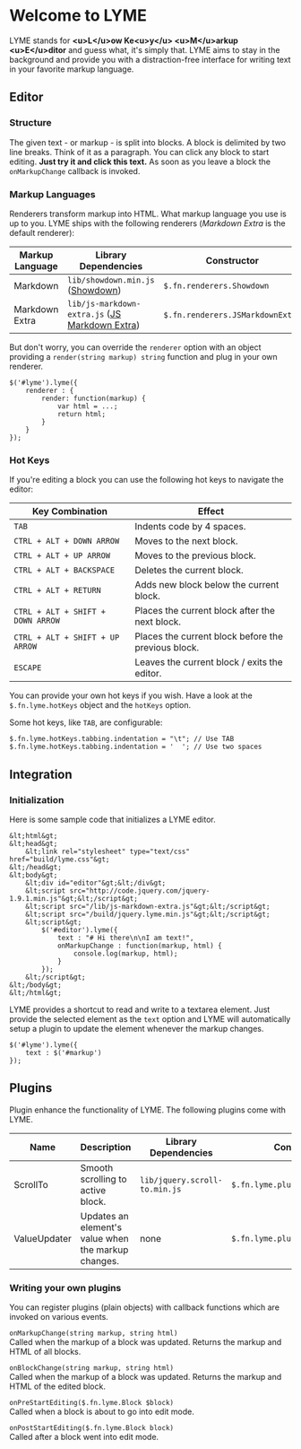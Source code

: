 # Welcome to LYME

LYME stands for **&lt;u&gt;L&lt;/u&gt;ow Ke&lt;u&gt;y&lt;/u&gt; &lt;u&gt;M&lt;/u&gt;arkup &lt;u&gt;E&lt;/u&gt;ditor** and guess what, it's simply that. LYME aims to stay in the background and provide you with a distraction-free interface for writing text in your favorite markup language. 

## Editor

### Structure

The given text - or markup - is split into blocks. A block is delimited by two line breaks. Think of it as a paragraph. You can click any block to start editing. **Just try it and click this text.** As soon as you leave a block the `onMarkupChange` callback is invoked.

### Markup Languages

Renderers transform markup into HTML. What markup language you use is up to you. LYME ships with the following renderers (*Markdown Extra* is the default renderer):

Markup Language  | Library Dependencies                                                                                  | Constructor
---------------- | ------------------------------------------------------------------------------------------------------|---------------------------------
Markdown         | `lib/showdown.min.js` ([Showdown](https://github.com/coreyti/showdown))                               | `$.fn.renderers.Showdown`
Markdown Extra   | `lib/js-markdown-extra.js` ([JS Markdown Extra](https://github.com/tanakahisateru/js-markdown-extra)) | `$.fn.renderers.JSMarkdownExtra`

But don't worry, you can override the `renderer` option with an object providing a `render(string markup) string` function and plug in your own renderer.

~~~
$('#lyme').lyme({
    renderer : {
        render: function(markup) {
            var html = ...;
            return html;
        }
    }
});
~~~

### Hot Keys

If you're editing a block you can use the following hot keys to navigate the editor:

Key Combination                   | Effect
----------------------------------|---------------------------
`TAB`                             | Indents code by 4 spaces.
`CTRL + ALT + DOWN ARROW`         | Moves to the next block.
`CTRL + ALT + UP ARROW`           | Moves to the previous block.
`CTRL + ALT + BACKSPACE`          | Deletes the current block.
`CTRL + ALT + RETURN`             | Adds new block below the current block.
`CTRL + ALT + SHIFT + DOWN ARROW` | Places the current block after the next block.
`CTRL + ALT + SHIFT + UP ARROW`   | Places the current block before the previous block.
`ESCAPE`                          | Leaves the current block / exits the editor.

You can provide your own hot keys if you wish. Have a look at the `$.fn.lyme.hotKeys` object and the `hotKeys` option.

Some hot keys, like `TAB`, are configurable:

~~~
$.fn.lyme.hotKeys.tabbing.indentation = "\t"; // Use TAB
$.fn.lyme.hotKeys.tabbing.indentation = '  '; // Use two spaces
~~~


## Integration

### Initialization

Here is some sample code that initializes a LYME editor.

~~~
&lt;html&gt;
&lt;head&gt;
    &lt;link rel="stylesheet" type="text/css" href="build/lyme.css"&gt;
&lt;/head&gt;
&lt;body&gt;
    &lt;div id="editor"&gt;&lt;/div&gt;
    &lt;script src="http://code.jquery.com/jquery-1.9.1.min.js"&gt;&lt;/script&gt;
    &lt;script src="/lib/js-markdown-extra.js"&gt;&lt;/script&gt;
    &lt;script src="/build/jquery.lyme.min.js"&gt;&lt;/script&gt;
    &lt;script&gt;
        $('#editor').lyme({
            text : "# Hi there\n\nI am text!",
            onMarkupChange : function(markup, html) {
                console.log(markup, html);
            }
        });
    &lt;/script&gt;
&lt;/body&gt;
&lt;/html&gt;
~~~

LYME provides a shortcut to read and write to a textarea element. Just provide the selected element as the `text` option and LYME will automatically setup a plugin to update the element whenever the markup changes.

~~~
$('#lyme').lyme({
    text : $('#markup')
});
~~~


## Plugins

Plugin enhance the functionality of LYME. The following plugins come with LYME.

Name         | Description                                         | Library Dependencies          | Constructor                      | Enabled
-------------|-----------------------------------------------------|-------------------------------|----------------------------------|------------------------------
ScrollTo     | Smooth scrolling to active block.                   | `lib/jquery.scroll-to.min.js` | `$.fn.lyme.plugins.ScrollTo`     | if `$.scrollTo` is available
ValueUpdater | Updates an element's value when the markup changes. | none                          | `$.fn.lyme.plugins.ValueUpdater` | no

### Writing your own plugins

You can register plugins (plain objects) with callback functions which are invoked on various events.

`onMarkupChange(string markup, string html)`  
Called when the markup of a block was updated. Returns the markup and HTML of all blocks.

`onBlockChange(string markup, string html)`  
Called when the markup of a block was updated. Returns the markup and HTML of the edited block.

`onPreStartEditing($.fn.lyme.Block $block)`  
Called when a block is about to go into edit mode. 

`onPostStartEditing($.fn.lyme.Block block)`  
Called after a block went into edit mode.